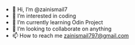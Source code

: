 - 👋 Hi, I’m @zainismail7
- 👀 I’m interested in coding
- 🌱 I’m currently learning Odin Project
- 💞️ I’m looking to collaborate on anything
- 📫 How to reach me zainismail797@gmail.com

<!---
zainismail7/zainismail7 is a ✨ special ✨ repository because its `README.md` (this file) appears on your GitHub profile.
You can click the Preview link to take a look at your changes.
--->
